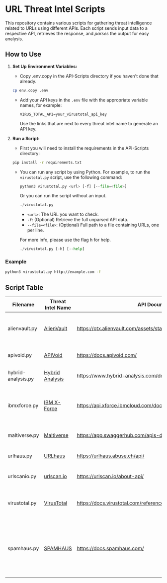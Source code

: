 # URL Threat Intel Scripts

This repository contains various scripts for gathering threat intelligence related to URLs using different APIs. Each script sends input data to a respective API, retrieves the response, and _parses_ the output for easy analysis.

## How to Use

1. **Set Up Environment Variables:**
   - Copy .env.copy in the API-Scripts directory if you haven't done that already.
    ```bash
    cp env.copy .env
    ```

   - Add your API keys in the `.env` file with the appropriate variable names, for example:
     ```
     VIRUS_TOTAL_API=your_virustotal_api_key
     ```
     Use the links that are next to every threat intel name to generate an API key.

2. **Run a Script:**
   - First you will need to install the requirements in the API-Scripts directory:
    ```bash
    pip install -r requirements.txt
    ```

   - You can run any script by using Python. For example, to run the `virustotal.py` script, use the following command:
     ```python
     python3 virustotal.py <url> [-f] [--file=<file>]
     ```
     Or you can run the script without an input.
     ```python
     ./virustotal.py
     ```

     - `<url>`: The URL you want to check.
     - `-f`: (Optional) Retrieve the full unparsed API data.
     - `--file=<file>`: (Optional) Full path to a file containing URLs, one per line.

     For more info, please use the flag h for help.
     ```python
     ./virustotal.py [-h] [--help]
     ```

### Example

```bash
python3 virustotal.py http://example.com -f
```

## Script Table

| Filename            | Threat Intel Name                           | API Documentation                                                                 | Flags                              | Notes                                                                                     |
|---------------------|---------------------------------------------|-----------------------------------------------------------------------------------|------------------------------------|-------------------------------------------------------------------------------------------|
| alienvault.py       | [AlienVault](https://otx.alienvault.com/)   | https://otx.alienvault.com/assets/static/external_api.html#api_v1_search           | -h, -f, -g, -u, -a, --file=<file> |                                                                                           |
| apivoid.py          | [APIVoid](https://www.apivoid.com/)         | https://docs.apivoid.com/                                                          | -h, -f, --file=<file>               |                                                                                           |
| hybrid-analysis.py  | [Hybrid Analysis](https://www.hybrid-analysis.com/) | https://www.hybrid-analysis.com/docs/api/v2                                         | -h, -f, --file=<file>               |                                                                                           |
| ibmxforce.py        | [IBM X-Force](https://exchange.xforce.ibmcloud.com/) | https://api.xforce.ibmcloud.com/doc/                                              | -h, -f, -r, -m, -a, --file=<file> |                                                                                           |
| maltiverse.py       | [Maltiverse](https://www.maltiverse.com/)   | https://app.swaggerhub.com/apis-docs/maltiverse/api/1.1.2                          | -h, -f, --file=<file>               |                                                                                           |
| urlhaus.py          | [URLhaus](https://urlhaus.abuse.ch/)        | https://urlhaus.abuse.ch/api/                                                      | -h, -f, --file=<file>               |                                                                                           |
| urlscanio.py        | [urlscan.io](https://urlscan.io/)           | https://urlscan.io/about-api/                                                      | -h, -f, --file=<file>               |                                                                                           |
| virustotal.py       | [VirusTotal](https://www.virustotal.com/)   | https://docs.virustotal.com/reference/overview                                         | -h, -f, -a, -g, -b, --file=<file>               |                The b flag needs parsing                                                                           |
| spamhaus.py         | [SPAMHAUS](https://spamhaus.com/)           | https://docs.spamhaus.com/                                                           | -h, -f, -a, -l, -t, --file=<file> | Will work on it in the future when the beta ends.                                       |
